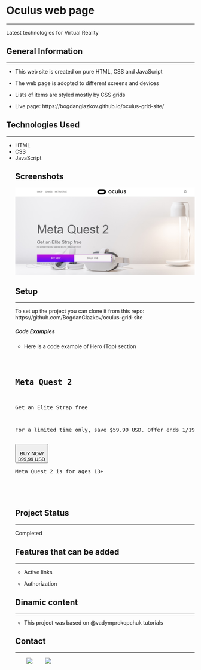 <h1>Oculus web page</h1>
<hr>
<p>Latest technologies for Virtual Reality</p>
<h2>General Information</h2>
<hr><ul>
<li>This web site is created on pure HTML, CSS and JavaScript</li>
</ul><ul>
<li>The web page is adopted to different screens and devices</li>
</ul><ul>
<li>Lists of items are styled mostly by CSS grids</li>
</ul><ul>
<li>Live page: https://bogdanglazkov.github.io/oculus-grid-site/</li></ul>
<h2>Technologies Used</h2>
<hr>
<ul><li>HTML</li>
<li>CSS</li>
<li>JavaScript</li>
<h2>Screenshots</h2>
<img src="./images/screenshot.jpg" alt="Screenshot" width="800" />
<h2>Setup</h2>
<hr><p>To set up the project you can clone it from this repo: https://github.com/BogdanGlazkov/oculus-grid-site</p>
<h5>Code Examples</h5><ul>
<li>Here is a code example of Hero (Top) section</li>
</ul>
<pre>
<section class="top">
<div class="container">
<h1 class="title">Meta Quest 2</h1>
<p class="subtitle">Get an Elite Strap free</p>          
<p class="top__text">For a limited time only, save $59.99 USD. Offer ends 1/19/24</p>
<button class="buy-btn" type="button">
<span class="buy-btn__text">BUY NOW</span>
<span class="buy-btn__price">399,99 USD</span>
</button>
<p class="buy-text">Meta Quest 2 is for ages 13+</p>
</div>
</section>
</pre>
<h2>Project Status</h2>
<hr><p>Completed</p>
<h2>Features that can be added</h2>
<hr><ul>
<li>Active links</li>
</ul><ul>
<li>Authorization</li>
</ul>
<h2>Dinamic content</h2>
<hr><ul>
<li>This project was based on @vadymprokopchuk tutorials</li>
</ul><h2>Contact</h2>
<hr><p><span style="margin-right: 30px;"></span><a href="https://www.linkedin.com/in/bogdan-glazkov/"><img target="_blank" src="https://cdn.jsdelivr.net/gh/devicons/devicon/icons/linkedin/linkedin-original.svg" style="width: 10%;"></a>
<span style="margin-right: 30px;"></span><a href="https://github.com/BogdanGlazkov"><img target="_blank" src="https://cdn.jsdelivr.net/gh/devicons/devicon/icons/github/github-original.svg" style="width: 10%;"></a></p>
